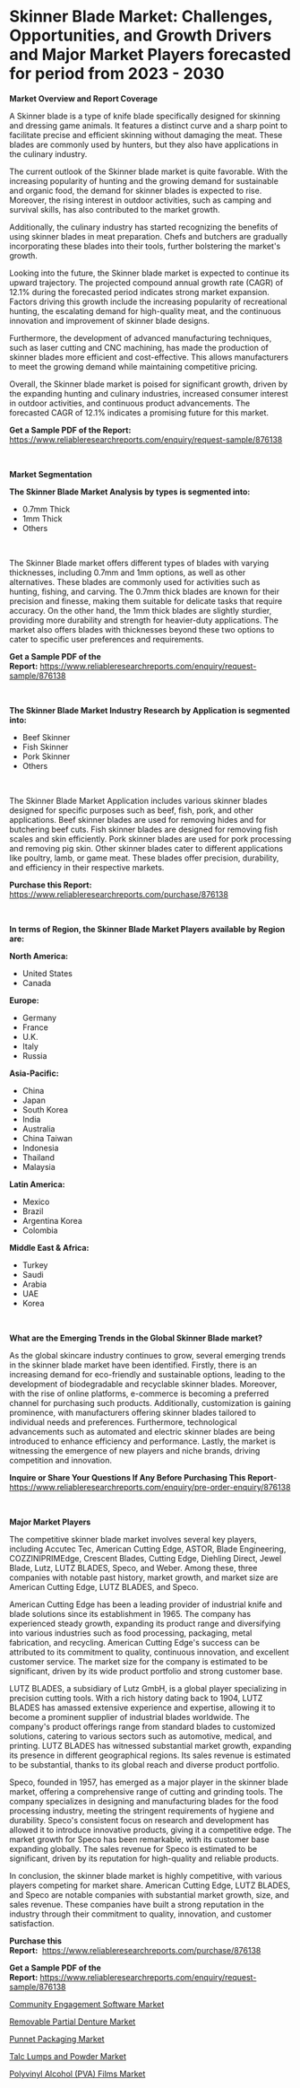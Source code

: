 <p><h1>Skinner Blade Market: Challenges, Opportunities, and Growth Drivers and Major Market Players forecasted for period from 2023 - 2030</h1></p><p><strong>Market Overview and Report Coverage</strong></p>
<p><p>A Skinner blade is a type of knife blade specifically designed for skinning and dressing game animals. It features a distinct curve and a sharp point to facilitate precise and efficient skinning without damaging the meat. These blades are commonly used by hunters, but they also have applications in the culinary industry.</p><p>The current outlook of the Skinner blade market is quite favorable. With the increasing popularity of hunting and the growing demand for sustainable and organic food, the demand for skinner blades is expected to rise. Moreover, the rising interest in outdoor activities, such as camping and survival skills, has also contributed to the market growth.</p><p>Additionally, the culinary industry has started recognizing the benefits of using skinner blades in meat preparation. Chefs and butchers are gradually incorporating these blades into their tools, further bolstering the market's growth.</p><p>Looking into the future, the Skinner blade market is expected to continue its upward trajectory. The projected compound annual growth rate (CAGR) of 12.1% during the forecasted period indicates strong market expansion. Factors driving this growth include the increasing popularity of recreational hunting, the escalating demand for high-quality meat, and the continuous innovation and improvement of skinner blade designs.</p><p>Furthermore, the development of advanced manufacturing techniques, such as laser cutting and CNC machining, has made the production of skinner blades more efficient and cost-effective. This allows manufacturers to meet the growing demand while maintaining competitive pricing.</p><p>Overall, the Skinner blade market is poised for significant growth, driven by the expanding hunting and culinary industries, increased consumer interest in outdoor activities, and continuous product advancements. The forecasted CAGR of 12.1% indicates a promising future for this market.</p></p>
<p><strong>Get a Sample PDF of the Report:</strong> <a href="https://www.reliableresearchreports.com/enquiry/request-sample/876138">https://www.reliableresearchreports.com/enquiry/request-sample/876138</a></p>
<p>&nbsp;</p>
<p><strong>Market Segmentation</strong></p>
<p><strong>The Skinner Blade Market Analysis by types is segmented into:</strong></p>
<p><ul><li>0.7mm Thick</li><li>1mm Thick</li><li>Others</li></ul></p>
<p>&nbsp;</p>
<p><p>The Skinner Blade market offers different types of blades with varying thicknesses, including 0.7mm and 1mm options, as well as other alternatives. These blades are commonly used for activities such as hunting, fishing, and carving. The 0.7mm thick blades are known for their precision and finesse, making them suitable for delicate tasks that require accuracy. On the other hand, the 1mm thick blades are slightly sturdier, providing more durability and strength for heavier-duty applications. The market also offers blades with thicknesses beyond these two options to cater to specific user preferences and requirements.</p></p>
<p><strong>Get a Sample PDF of the Report:</strong>&nbsp;<a href="https://www.reliableresearchreports.com/enquiry/request-sample/876138">https://www.reliableresearchreports.com/enquiry/request-sample/876138</a></p>
<p>&nbsp;</p>
<p><strong>The Skinner Blade Market Industry Research by Application is segmented into:</strong></p>
<p><ul><li>Beef Skinner</li><li>Fish Skinner</li><li>Pork Skinner</li><li>Others</li></ul></p>
<p>&nbsp;</p>
<p><p>The Skinner Blade Market Application includes various skinner blades designed for specific purposes such as beef, fish, pork, and other applications. Beef skinner blades are used for removing hides and for butchering beef cuts. Fish skinner blades are designed for removing fish scales and skin efficiently. Pork skinner blades are used for pork processing and removing pig skin. Other skinner blades cater to different applications like poultry, lamb, or game meat. These blades offer precision, durability, and efficiency in their respective markets.</p></p>
<p><strong>Purchase this Report:</strong>&nbsp; <a href="https://www.reliableresearchreports.com/purchase/876138">https://www.reliableresearchreports.com/purchase/876138</a></p>
<p>&nbsp;</p>
<p><strong>In terms of Region, the Skinner Blade Market Players available by Region are:</strong></p>
<p>
    <p> <strong> North America: </strong>
        <ul>
            <li>United States</li>
            <li>Canada</li>
        </ul>
        </p> 
    <p> <strong> Europe: </strong>
        <ul>
            <li>Germany</li>
            <li>France</li>
            <li>U.K.</li>
            <li>Italy</li>
            <li>Russia</li>
        </ul>
        </p> 
    <p> <strong> Asia-Pacific: </strong>
        <ul>
            <li>China</li>
            <li>Japan</li>
            <li>South Korea</li>
            <li>India</li>
            <li>Australia</li>
            <li>China Taiwan</li>
            <li>Indonesia</li>
            <li>Thailand</li>
            <li>Malaysia</li>
        </ul>
        </p> 
    <p> <strong> Latin America: </strong>
        <ul>
            <li>Mexico</li>
            <li>Brazil</li>
            <li>Argentina Korea</li>
            <li>Colombia</li>
        </ul>
        </p> 
    <p> <strong> Middle East & Africa: </strong>
        <ul>
            <li>Turkey</li>
            <li>Saudi</li>
            <li>Arabia</li>
            <li>UAE</li>
            <li>Korea</li>
        </ul>
    </p>
    </p>
<p>&nbsp;</p>
<p><strong>What are the Emerging Trends in the Global Skinner Blade market?</strong></p>
<p><p>As the global skincare industry continues to grow, several emerging trends in the skinner blade market have been identified. Firstly, there is an increasing demand for eco-friendly and sustainable options, leading to the development of biodegradable and recyclable skinner blades. Moreover, with the rise of online platforms, e-commerce is becoming a preferred channel for purchasing such products. Additionally, customization is gaining prominence, with manufacturers offering skinner blades tailored to individual needs and preferences. Furthermore, technological advancements such as automated and electric skinner blades are being introduced to enhance efficiency and performance. Lastly, the market is witnessing the emergence of new players and niche brands, driving competition and innovation.</p></p>
<p><strong>Inquire or Share Your Questions If Any Before Purchasing This Report</strong>- <a href="https://www.reliableresearchreports.com/enquiry/pre-order-enquiry/876138">https://www.reliableresearchreports.com/enquiry/pre-order-enquiry/876138</a></p>
<p>&nbsp;</p>
<p><strong>Major Market Players</strong></p>
<p><p>The competitive skinner blade market involves several key players, including Accutec Tec, American Cutting Edge, ASTOR, Blade Engineering, COZZINIPRIMEdge, Crescent Blades, Cutting Edge, Diehling Direct, Jewel Blade, Lutz, LUTZ BLADES, Speco, and Weber. Among these, three companies with notable past history, market growth, and market size are American Cutting Edge, LUTZ BLADES, and Speco.</p><p>American Cutting Edge has been a leading provider of industrial knife and blade solutions since its establishment in 1965. The company has experienced steady growth, expanding its product range and diversifying into various industries such as food processing, packaging, metal fabrication, and recycling. American Cutting Edge's success can be attributed to its commitment to quality, continuous innovation, and excellent customer service. The market size for the company is estimated to be significant, driven by its wide product portfolio and strong customer base.</p><p>LUTZ BLADES, a subsidiary of Lutz GmbH, is a global player specializing in precision cutting tools. With a rich history dating back to 1904, LUTZ BLADES has amassed extensive experience and expertise, allowing it to become a prominent supplier of industrial blades worldwide. The company's product offerings range from standard blades to customized solutions, catering to various sectors such as automotive, medical, and printing. LUTZ BLADES has witnessed substantial market growth, expanding its presence in different geographical regions. Its sales revenue is estimated to be substantial, thanks to its global reach and diverse product portfolio.</p><p>Speco, founded in 1957, has emerged as a major player in the skinner blade market, offering a comprehensive range of cutting and grinding tools. The company specializes in designing and manufacturing blades for the food processing industry, meeting the stringent requirements of hygiene and durability. Speco's consistent focus on research and development has allowed it to introduce innovative products, giving it a competitive edge. The market growth for Speco has been remarkable, with its customer base expanding globally. The sales revenue for Speco is estimated to be significant, driven by its reputation for high-quality and reliable products.</p><p>In conclusion, the skinner blade market is highly competitive, with various players competing for market share. American Cutting Edge, LUTZ BLADES, and Speco are notable companies with substantial market growth, size, and sales revenue. These companies have built a strong reputation in the industry through their commitment to quality, innovation, and customer satisfaction.</p></p>
<p><strong>Purchase this Report:</strong>&nbsp;&nbsp;<a href="https://www.reliableresearchreports.com/purchase/876138">https://www.reliableresearchreports.com/purchase/876138</a></p>
<p></p>
<p><strong>Get a Sample PDF of the Report:</strong>&nbsp;<a href="https://www.reliableresearchreports.com/enquiry/request-sample/876138">https://www.reliableresearchreports.com/enquiry/request-sample/876138</a></p>
<p><p><a href="https://www.reportprime.com/community-engagement-software-r11614">Community Engagement Software Market</a></p><p><a href="https://www.reportprime.com/removable-partial-denture-r8534">Removable Partial Denture Market</a></p><p><a href="https://www.linkedin.com/pulse/punnet-packaging-market-size-share-amp-trends-analysis-dv1ve/">Punnet Packaging Market</a></p><p><a href="https://medium.com/@dashawnmoen/talc-lumps-and-powder-market-size-growth-forecast-2023-2030-fea6cbb9ad90">Talc Lumps and Powder Market</a></p><p><a href="https://issuu.com/reportprime-2/docs/polyvinyl-alcohol-pva-films-market-size-2030.pptx?fr=xKAE9_zU1NQ">Polyvinyl Alcohol (PVA) Films Market</a></p></p>